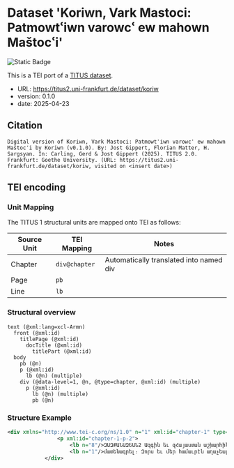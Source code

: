 # Dataset 'Koriwn, Vark Mastoci: Patmowtՙiwn varowcՙ ew mahown Maštocՙi'

![Static Badge](https://img.shields.io/badge/TEI_validation-passing-green)

This is a TEI port of a [TITUS dataset](http://titus.uni-frankfurt.de/texte/etcs/arm/koriwn/koriw.htm).

* URL: https://titus2.uni-frankfurt.de/dataset/koriw
* version: 0.1.0
* date: 2025-04-23

## Citation
```text
Digital version of Koriwn, Vark Mastoci: Patmowtՙiwn varowcՙ ew mahown Maštocՙi by Koriwn (v0.1.0). By: Jost Gippert, Florian Matter, H. Sargsyan. In: Carling, Gerd & Jost Gippert (2025). TITUS 2.0. Frankfurt: Goethe University. (URL: https://titus2.uni-frankfurt.de/dataset/koriw, visited on <insert date>)
```

## TEI encoding


### Unit Mapping
The TITUS 1 structural units are mapped onto TEI as follows:

| Source Unit | TEI Mapping | Notes |
|-------------|-------------|-------|
| Chapter | `div@chapter` | Automatically translated into named div |
| Page | `pb` |  |
| Line | `lb` |  |

### Structural overview
```text
text (@xml:lang=xcl-Armn)
  front (@xml:id)
    titlePage (@xml:id)
      docTitle (@xml:id)
        titlePart (@xml:id)
  body
    pb (@n)
    p (@xml:id)
      lb (@n) (multiple)
    div (@data-level=1, @n, @type=chapter, @xml:id) (multiple)
      p (@xml:id)
        lb (@n) (multiple)
        pb (@n)
```

### Structure Example

```xml
<div xmlns="http://www.tei-c.org/ns/1.0" n="1" xml:id="chapter-1" type="chapter" data-level="1">
				<p xml:id="chapter-1-p-2">
					<lb n="8"/>ԶԱԶՔԱՆԱԶԵԱՆ2 Ազգին եւ զՀայաստան աշխարհին զաստուածա\պարգեւ<lb n="9"/>գրոյն, եթէ ե́րբ եւ յորում ժամանակի մատակարարեցաւ եւ<lb n="10"/>որպիսի' արամբ այնպիսի նորոգատուր աստուածեղէն շնորհս երեւեցաւ<lb n="11"/>եւ վասն նորին լուսաւոր վարդապետութեան եւ հրեշտակաբար կրաւնիցն<lb n="12"/>առաքինութեան զմտաւ ածելով յիշատակարանս առանձին մատենա\նշան<lb n="13"/>ծաղկեցուցանել եւ մինչ դեռ անդէն ի խորհրդանոցի մտացս վասն<lb n="14"/>յուշ արկանելոյ միայնագործ հոգայի, եկեալ հասանէր առ իս հրաման<lb n="15"/>առն միոյ պատուականի Յովսեփ կոչեցելոյ, աշակերտի առն այնորիկ,<lb n="16"/>եւ ընդ նմին այլոց եւս քաջալերութիւն աշակերտակցաց մերոյն վար\դապետութեան։<lb n="17"/>Ուստի եւ իմ մասնաւոր աշակերտութեան վիճակ առեալ,<lb n="18"/>թէպէտ եւ էի կրսերագոյն, եւ առաւել քան զկար մեր, գրաւեալ անաչառ<lb n="19"/>հրամանին հասելոյ, փութանակի եւ առանց յապաղելոյ զառաջի եղեալն<pb n="24"/>
					<lb n="1"/>մատենագրել։ Զորս եւ մեր համաւրէն աղաչեալ երկախառնել ընդ մեզ<lb n="2"/>աղաւթիւնք՝ յանձնարարութեամբ աստուածեղէն շնորհացն, զի կամակա\րագոյնս<lb n="3"/>եւ ուղղագոյնս նաւիցեմք զհամատարած ալեաւքն վարդապետա\կան<lb n="4"/>ծովուն։</p>
			</div>
```
